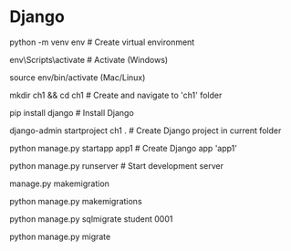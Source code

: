 # Django

python -m venv env  # Create virtual environment

env\Scripts\activate  # Activate (Windows) 

source env/bin/activate (Mac/Linux)

mkdir ch1 && cd ch1  # Create and navigate to 'ch1' folder

pip install django  # Install Django

django-admin startproject ch1 .  # Create Django project in current folder

python manage.py startapp app1  # Create Django app 'app1'

python manage.py runserver  # Start development server


manage.py makemigration

python manage.py makemigrations

python manage.py sqlmigrate student 0001

python manage.py migrate